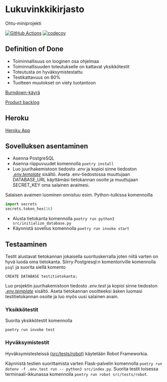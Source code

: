 # Lukuvinkkikirjasto

Ohtu-miniprojekti

[![GitHub Actions](https://github.com/brontto/ohtu-miniprojekti/workflows/CI/badge.svg)](https://github.com/brontto/ohtu-miniprojekti/actions)
[![codecov](https://codecov.io/gh/brontto/ohtu-miniprojekti/branch/main/graph/badge.svg?token=DYFHMFXATT)](https://codecov.io/gh/brontto/ohtu-miniprojekti)

## Definition of Done
- Toiminnallisuus on looginen osa ohjelmaa
- Toiminnallisuuden toteutukselle on kattavat yksikkötestit
- Toteutusta on hyväksymistestattu
- Testikattavuus on 80%
- Tuotteen muutokset on viety tuotantoon

[Burndown-käyrä](https://docs.google.com/spreadsheets/d/1m27JJOADbrihQkSxDsu489VpF2iS6y8GJkZCpKXE13c/edit#gid=453705215)

[Product backlog](https://github.com/brontto/ohtu-miniprojekti/projects/1)


## Heroku 
[Heroku App](https://damp-dawn-78777.herokuapp.com/)

## Sovelluksen asentaminen

- Asenna PostgreSQL
- Asenna riippuvuudet komennolla `poetry install`
- Luo juurihakemistoon tiedosto *.env* ja kopioi sinne tiedoston [*.env.template*](https://github.com/brontto/ohtu-miniprojekti/blob/main/.env.template) sisältö. Aseta .env-tiedostossa muuttujaan DATABASE_URL käyttämäsi tietokannan osoite ja muuttujaan SECRET_KEY oma salainen avaimesi.

Salaisen avaimen luominen onnistuu esim. Python-tulkissa komennoilla
``` python
import secrets
secrets.token_hex(16)
```
- Alusta tietokanta komennolla `poetry run python3 src/initialize_database.py`
- Käynnistä sovellus komennolla `poetry run invoke start`


## Testaaminen

Testit alustavat tietokannan jokaisella suorituskerralla joten niitä varten on hyvä luoda oma tietokanta. Siirry Postgresql:n komentoriville komennolla `psql` ja suorita siellä komento
```
CREATE DATABASE testitietokanta;
```
Luo projektin juurihakemistoon tiedosto *.env.test* ja kopioi sinne tiedoston [*.env.template*](https://github.com/brontto/ohtu-miniprojekti/blob/main/.env.template) sisältö. Aseta tietokannan osoitteeksi äsken luomasi testitietokannan osoite ja luo myös uusi salainen avain.

### Yksikkötestit

Suorita yksikkötestit komennolla
```
poetry run invoke test
```

### Hyväksymistestit

Hyväksymistesteissä [(src/tests/robot)](https://github.com/brontto/ohtu-miniprojekti/tree/main/src/tests/robot) käytetään Robot Frameworkia.

Käynnistä testien suorittamista varten Flask-palvelin komennolla `poetry run dotenv -f .env.test run -- python3 src/index.py`. Suorita testit toisessa terminaali-ikkunassa komennolla `poetry run robot src/tests/robot`.  

